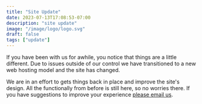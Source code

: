 ```yaml
---
title: "Site Update"
date: 2023-07-13T17:08:53-07:00
description: "site update"
image: "/image/logo/logo.svg"
draft: false
tags: ["update"]
---
```


If you have been with us for awhile, you notice that things are a little different. Due to issues outside of our control we have transitioned to a new web hosting model and the site has changed.

We are in an effort to gets things back in place and improve the site's design. All the functionally from before is still here, so no worries there. If you have suggestions to improve your experience [please email us](mailto:tamera@TripleNickelPigs.com).
